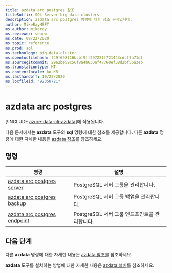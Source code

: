 ```yaml
---
title: azdata arc postgres 참조
titleSuffix: SQL Server big data clusters
description: azdata arc postgres 명령에 대한 참조 문서입니다.
author: MikeRayMSFT
ms.author: mikeray
ms.reviewer: seanw
ms.date: 09/22/2020
ms.topic: reference
ms.prod: sql
ms.technology: big-data-cluster
ms.openlocfilehash: f49f698f16bcbf9ff297221f721443cdcf7a71df
ms.sourcegitcommit: 29a2be59c56f8a4b630af47760ef38d2bf56a3eb
ms.translationtype: HT
ms.contentlocale: ko-KR
ms.lasthandoff: 10/22/2020
ms.locfileid: "92358721"
---
```

# <a name="azdata-arc-postgres"></a>azdata arc postgres

[!INCLUDE [azure-data-cli-azdata](../../includes/azure-data-cli-azdata.md)]에 적용됩니다.

다음 문서에서는 **azdata** 도구의 **sql** 명령에 대한 참조를 제공합니다. 다른 **azdata** 명령에 대한 자세한 내용은 [azdata 참조](reference-azdata.md)를 참조하세요.

## <a name="commands"></a>명령

|명령|설명|
| --- | --- |
[azdata arc postgres server](reference-azdata-arc-postgres-server.md) | PostgreSQL 서버 그룹을 관리합니다.
[azdata arc postgres backup](reference-azdata-arc-postgres-backup.md) | PostgreSQL 서버 그룹 백업을 관리합니다.
[azdata arc postgres endpoint](reference-azdata-arc-postgres-endpoint.md) | PostgreSQL 서버 그룹 엔드포인트를 관리합니다.

## <a name="next-steps"></a>다음 단계

다른 **azdata** 명령에 대한 자세한 내용은 [azdata 참조](reference-azdata.md)를 참조하세요. 

**azdata** 도구를 설치하는 방법에 대한 자세한 내용은 [azdata 설치](..\install\deploy-install-azdata.md)를 참조하세요.

